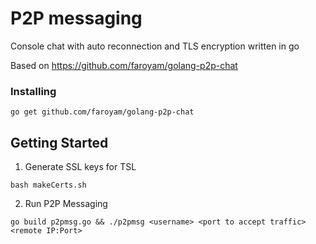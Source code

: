 # P2P messaging

Console chat with auto reconnection and TLS encryption written in go

Based on https://github.com/faroyam/golang-p2p-chat

### Installing

```
go get github.com/faroyam/golang-p2p-chat
```

## Getting Started

1. Generate SSL keys for TSL 
```
bash makeCerts.sh
```
2. Run P2P Messaging
```
go build p2pmsg.go && ./p2pmsg <username> <port to accept traffic> <remote IP:Port> 
```

